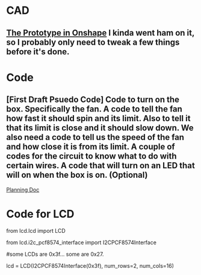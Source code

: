 # CAD
[The Prototype in Onshape](https://cvilleschools.onshape.com/documents/b60c5c3ae011e78cf6a2a1bd/w/4e3c6e2f779413a1c7802b2b/e/10d812ac343aef4f061d0bf0)
I kinda went ham on it, so I probably only need to tweak a few things before it's done.
---
# Code
[First Draft Psuedo Code]
Code to turn on the box. 
Specifically the fan.
A code to tell the fan how fast it should spin and its limit.
Also to tell it that its limit is close and it should slow down.
We also need a code to tell us the speed of the fan and how close it is from its limit.
A couple of codes for the circuit to know what to do with certain wires.
A code that will turn on an LED that will on when the box is on. (Optional)
---
[Planning Doc](https://docs.google.com/document/d/1k4LJgq82fT34C9mZyrUpwUVt9hEWU7Jjr8YUoJkSeJ4/edit?usp=sharing)

# Code for LCD

from lcd.lcd import LCD

from lcd.i2c_pcf8574_interface import I2CPCF8574Interface

#some LCDs are 0x3f... some are 0x27.

lcd = LCD(I2CPCF8574Interface(0x3f), num_rows=2, num_cols=16)
